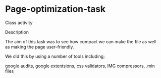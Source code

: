 # Page-optimization-task
Class activity 


Description

The aim of this task was to see how compact we can make the file as well as making the page user-friendly.

We did this by using a number of tools including;

google audits,
google extentsions,
css validators,
IMG compressors,
.min files
